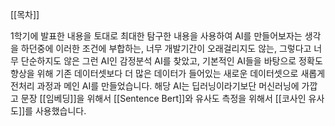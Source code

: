 [[목차]]

1학기에 발표한 내용을 토대로 최대한 탐구한 내용을 사용하여 AI를 만들어보자는 생각을 하던중에 이러한 조건에 부합하는, 너무 개발기간이 오래걸리지도 않는, 그렇다고 너무 단순하지도 않은 그런 AI인 감정분석 AI를 찾았고, 기본적인 AI들을 바탕으로 정확도 향상을 위해 기존 데이터셋보다 더 많은 데이터가 들어있는 새로운 데이터셋으로 새롭게 전처리 과정과 메인 AI를 만들었습니다. 해당 AI는 딥러닝이라기보단 머신러닝에 가깝고 문장 [[임베딩]]을 위해서 [[Sentence Bert]]와 유사도 측정을 위해서 [[코사인 유사도]]를 사용했습니다.
